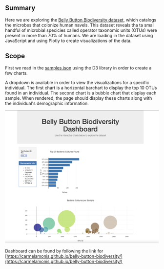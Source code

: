 ## Summary

Here we are exploring the [Belly Button Biodiversity dataset](http://robdunnlab.com/projects/belly-button-biodiversity/), which catalogs the microbes that colonize human navels. This dataset reveals tha ta smal handful of microbial specicies called operator taxonomic units (OTUs) were present in more than 70% of humans. We are loading in the dataset using JavaScript and using Plotly to create visualizations of the data.

## Scope

First we read in the [samples.json](data/samples.json) using the D3 library in order to create a few charts.

A dropdown is available in order to view the visualizations for a specific individual. The first chart is a horizontal barchart to display the top 10 OTUs found in an individual. The second chart is a bubble chart that display each sample. When rendered, the page should display these charts along with the individual's demographic information. 

![Page](images/page.png)

Dashboard can be found by following the link for [https://carmelamonis.github.io/belly-button-biodiversity/](https://carmelamonis.github.io/belly-button-biodiversity/)
